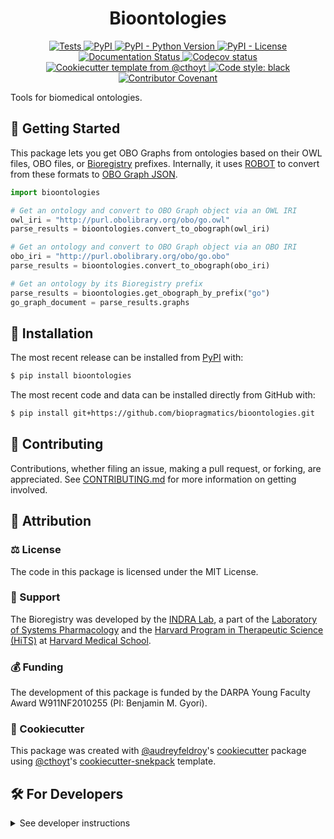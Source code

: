 <!--
<p align="center">
  <img src="https://github.com/biopragmatics/bioontologies/raw/main/docs/source/logo.png" height="150">
</p>
-->

<h1 align="center">
  Bioontologies
</h1>

<p align="center">
    <a href="https://github.com/biopragmatics/bioontologies/actions?query=workflow%3ATests">
        <img alt="Tests" src="https://github.com/biopragmatics/bioontologies/workflows/Tests/badge.svg" />
    </a>
    <a href="https://pypi.org/project/bioontologies">
        <img alt="PyPI" src="https://img.shields.io/pypi/v/bioontologies" />
    </a>
    <a href="https://pypi.org/project/bioontologies">
        <img alt="PyPI - Python Version" src="https://img.shields.io/pypi/pyversions/bioontologies" />
    </a>
    <a href="https://github.com/biopragmatics/bioontologies/blob/main/LICENSE">
        <img alt="PyPI - License" src="https://img.shields.io/pypi/l/bioontologies" />
    </a>
    <a href='https://bioontologies.readthedocs.io/en/latest/?badge=latest'>
        <img src='https://readthedocs.org/projects/bioontologies/badge/?version=latest' alt='Documentation Status' />
    </a>
    <a href="https://codecov.io/gh/biopragmatics/bioontologies/branch/main">
        <img src="https://codecov.io/gh/biopragmatics/bioontologies/branch/main/graph/badge.svg" alt="Codecov status" />
    </a>  
    <a href="https://github.com/cthoyt/cookiecutter-python-package">
        <img alt="Cookiecutter template from @cthoyt" src="https://img.shields.io/badge/Cookiecutter-snekpack-blue" /> 
    </a>
    <a href='https://github.com/psf/black'>
        <img src='https://img.shields.io/badge/code%20style-black-000000.svg' alt='Code style: black' />
    </a>
    <a href="https://github.com/biopragmatics/bioontologies/blob/main/.github/CODE_OF_CONDUCT.md">
        <img src="https://img.shields.io/badge/Contributor%20Covenant-2.1-4baaaa.svg" alt="Contributor Covenant"/>
    </a>
</p>

Tools for biomedical ontologies.

## 💪 Getting Started

This package lets you get OBO Graphs from ontologies based on their OWL
files, OBO files, or [Bioregistry](https://bioregistry.io) prefixes. Internally,
it uses [ROBOT](https://robot.obolibrary.org) to convert from these formats
to [OBO Graph JSON](https://github.com/geneontology/obographs).

```python
import bioontologies

# Get an ontology and convert to OBO Graph object via an OWL IRI
owl_iri = "http://purl.obolibrary.org/obo/go.owl"
parse_results = bioontologies.convert_to_obograph(owl_iri)

# Get an ontology and convert to OBO Graph object via an OBO IRI
obo_iri = "http://purl.obolibrary.org/obo/go.obo"
parse_results = bioontologies.convert_to_obograph(obo_iri)

# Get an ontology by its Bioregistry prefix
parse_results = bioontologies.get_obograph_by_prefix("go")
go_graph_document = parse_results.graphs
```

## 🚀 Installation

The most recent release can be installed from
[PyPI](https://pypi.org/project/bioontologies/) with:

```bash
$ pip install bioontologies
```


The most recent code and data can be installed directly from GitHub with:

```bash
$ pip install git+https://github.com/biopragmatics/bioontologies.git
```

## 👐 Contributing

Contributions, whether filing an issue, making a pull request, or forking, are appreciated. See
[CONTRIBUTING.md](https://github.com/biopragmatics/bioontologies/blob/master/.github/CONTRIBUTING.md) for more information on getting involved.

## 👋 Attribution

### ⚖️ License

The code in this package is licensed under the MIT License.

<!--
### 📖 Citation

Citation goes here!
-->

### 🎁 Support

The Bioregistry was developed by the [INDRA Lab](https://indralab.github.io), a part of the
[Laboratory of Systems Pharmacology](https://hits.harvard.edu/the-program/laboratory-of-systems-pharmacology/about/)
and the [Harvard Program in Therapeutic Science (HiTS)](https://hits.harvard.edu)
at [Harvard Medical School](https://hms.harvard.edu/).

### 💰 Funding

The development of this package is funded by the DARPA Young Faculty Award W911NF2010255 (PI: Benjamin M. Gyori).

### 🍪 Cookiecutter

This package was created with [@audreyfeldroy](https://github.com/audreyfeldroy)'s
[cookiecutter](https://github.com/cookiecutter/cookiecutter) package using [@cthoyt](https://github.com/cthoyt)'s
[cookiecutter-snekpack](https://github.com/cthoyt/cookiecutter-snekpack) template.

## 🛠️ For Developers

<details>
  <summary>See developer instructions</summary>


The final section of the README is for if you want to get involved by making a code contribution.

### Development Installation

To install in development mode, use the following:

```bash
$ git clone git+https://github.com/biopragmatics/bioontologies.git
$ cd bioontologies
$ pip install -e .
```

### 🥼 Testing

After cloning the repository and installing `tox` with `pip install tox`, the unit tests in the `tests/` folder can be
run reproducibly with:

```shell
$ tox
```

Additionally, these tests are automatically re-run with each commit in a [GitHub Action](https://github.com/biopragmatics/bioontologies/actions?query=workflow%3ATests).

### 📖 Building the Documentation

The documentation can be built locally using the following:

```shell
$ git clone git+https://github.com/biopragmatics/bioontologies.git
$ cd bioontologies
$ tox -e docs
$ open docs/build/html/index.html
``` 

The documentation automatically installs the package as well as the `docs`
extra specified in the [`setup.cfg`](setup.cfg). `sphinx` plugins
like `texext` can be added there. Additionally, they need to be added to the
`extensions` list in [`docs/source/conf.py`](docs/source/conf.py).

### 📦 Making a Release

After installing the package in development mode and installing
`tox` with `pip install tox`, the commands for making a new release are contained within the `finish` environment
in `tox.ini`. Run the following from the shell:

```shell
$ tox -e finish
```

This script does the following:

1. Uses [Bump2Version](https://github.com/c4urself/bump2version) to switch the version number in the `setup.cfg`,
   `src/bioontologies/version.py`, and [`docs/source/conf.py`](docs/source/conf.py) to not have the `-dev` suffix
2. Packages the code in both a tar archive and a wheel using [`build`](https://github.com/pypa/build)
3. Uploads to PyPI using [`twine`](https://github.com/pypa/twine). Be sure to have a `.pypirc` file configured to avoid the need for manual input at this
   step
4. Push to GitHub. You'll need to make a release going with the commit where the version was bumped.
5. Bump the version to the next patch. If you made big changes and want to bump the version by minor, you can
   use `tox -e bumpversion minor` after.
</details>
